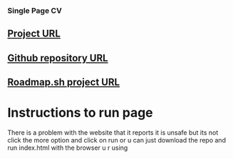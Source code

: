 ### Single Page CV
<h2><a href="https://huzaifaakhtar2.github.io/single-page-cv/">Project URL</a></h2>
<h2><a href="https://github.com/HuzaifaAkhtar2/single-page-cv/">Github repository URL</a></h2>
<h2><a href="https://roadmap.sh/projects/single-page-cv">Roadmap.sh project URL</a></h2>

<h1>Instructions to run page</h1>
There is a problem with the website that it reports it is unsafe but its not click the more option and click on run or u can just download the repo and run index.html with the browser u r using
